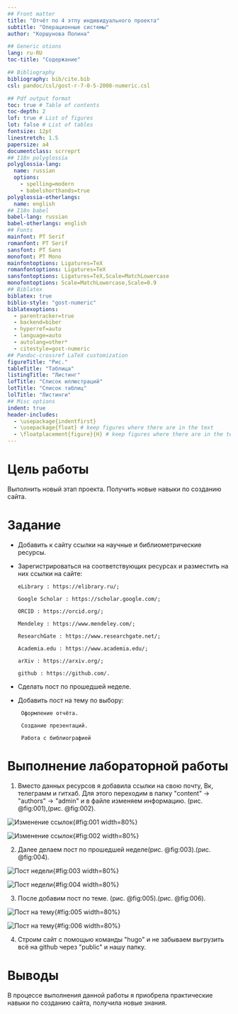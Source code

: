 ```yaml
---
## Front matter
title: "Отчёт по 4 этпу индивидуального проекта"
subtitle: "Операционные системы"
author: "Коршунова Полина"

## Generic otions
lang: ru-RU
toc-title: "Содержание"

## Bibliography
bibliography: bib/cite.bib
csl: pandoc/csl/gost-r-7-0-5-2008-numeric.csl

## Pdf output format
toc: true # Table of contents
toc-depth: 2
lof: true # List of figures
lot: false # List of tables
fontsize: 12pt
linestretch: 1.5
papersize: a4
documentclass: scrreprt
## I18n polyglossia
polyglossia-lang:
  name: russian
  options:
	- spelling=modern
	- babelshorthands=true
polyglossia-otherlangs:
  name: english
## I18n babel
babel-lang: russian
babel-otherlangs: english
## Fonts
mainfont: PT Serif
romanfont: PT Serif
sansfont: PT Sans
monofont: PT Mono
mainfontoptions: Ligatures=TeX
romanfontoptions: Ligatures=TeX
sansfontoptions: Ligatures=TeX,Scale=MatchLowercase
monofontoptions: Scale=MatchLowercase,Scale=0.9
## Biblatex
biblatex: true
biblio-style: "gost-numeric"
biblatexoptions:
  - parentracker=true
  - backend=biber
  - hyperref=auto
  - language=auto
  - autolang=other*
  - citestyle=gost-numeric
## Pandoc-crossref LaTeX customization
figureTitle: "Рис."
tableTitle: "Таблица"
listingTitle: "Листинг"
lofTitle: "Список иллюстраций"
lotTitle: "Список таблиц"
lolTitle: "Листинги"
## Misc options
indent: true
header-includes:
  - \usepackage{indentfirst}
  - \usepackage{float} # keep figures where there are in the text
  - \floatplacement{figure}{H} # keep figures where there are in the text
---
```


# Цель работы

Выполнить новый этап проекта. Получить новые навыки по созданию сайта.

# Задание
- Добавить к сайту ссылки на научные и библиометрические ресурсы.
- Зарегистрироваться на соответствующих ресурсах и разместить на них ссылки на сайте:

      eLibrary : https://elibrary.ru/;
      
      Google Scholar : https://scholar.google.com/;
      
      ORCID : https://orcid.org/;
      
      Mendeley : https://www.mendeley.com/;
      
      ResearchGate : https://www.researchgate.net/;
      
      Academia.edu : https://www.academia.edu/;
      
      arXiv : https://arxiv.org/;
      
      github : https://github.com/.
      
- Сделать пост по прошедшей неделе.
- Добавить пост на тему по выбору:

       Оформление отчёта.
       
       Создание презентаций.
       
       Работа с библиографией
        
# Выполнение лабораторной работы

1. Вместо данных ресурсов я добавила ссылки на свою почту, Вк, телеграмм и гитхаб. Для этого переходим в папку "content" -> "authors" -> "admin" и в файле изменяем информацию. (рис. @fig:001),(рис. @fig:002).

![Изменение ссылок](image/1.png){#fig:001 width=80%}

![Изменение ссылок](image/2.png){#fig:002 width=80%}

2. Далее делаем пост по прошедшей неделе(рис. @fig:003).(рис. @fig:004).

![Пост недели](image/3.png){#fig:003 width=80%}

![Пост недели](image/4.png){#fig:004 width=80%}

3. После добавим пост по теме. (рис. @fig:005).(рис. @fig:006).

![Пост на тему](image/5.png){#fig:005 width=80%}

![Пост на тему](image/6.png){#fig:006 width=80%}

4. Строим сайт с помощью команды "hugo" и не забываем выгрузить всё на github через "public" и нашу папку.


# Выводы

В процессе выполнения данной работы я приобрела практические навыки по созданию сайта, получила новые знания. 
